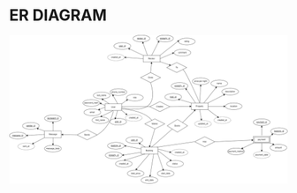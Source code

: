 # ER DIAGRAM
![Entitiy-Relationship(ER) diagram for Airbnb](./airbnb-er-diagram.drawio%20(1).png "Optional title")